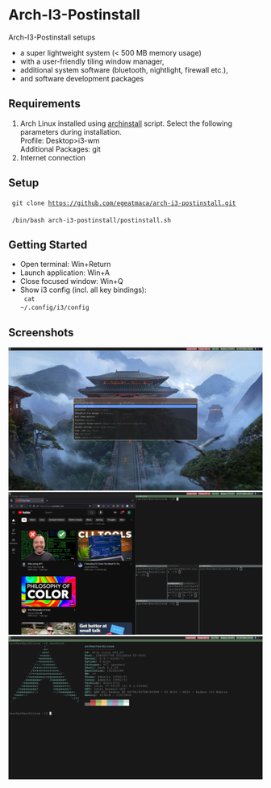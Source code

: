 # Arch-I3-Postinstall
Arch-I3-Postinstall setups 
- a super lightweight system (< 500 MB memory usage)
- with a user-friendly tiling window manager,
- additional system software (bluetooth, nightlight, firewall etc.),
- and software development packages

## Requirements
1. Arch Linux installed using [archinstall](https://wiki.archlinux.org/title/archinstall) script. Select the following parameters during installation.<br>
Profile: Desktop>i3-wm <br>
Additional Packages: git
2. Internet connection

## Setup
<code> git clone https://github.com/egeatmaca/arch-i3-postinstall.git </code><br>
<code> /bin/bash arch-i3-postinstall/postinstall.sh </code>

## Getting Started
- Open terminal: Win+Return
- Launch application: Win+A
- Close focused window: Win+Q
- Show i3 config (incl. all key bindings): <br>
<code> cat ~/.config/i3/config </code>

## Screenshots
![screen1](./screenshots/screen1.png)
![screen2](./screenshots/screen2.png)
![screen3](./screenshots/screen3.png)
